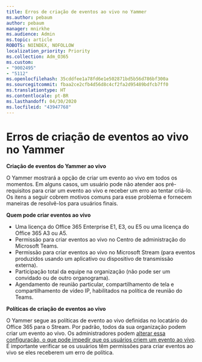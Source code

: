 ```yaml
---
title: Erros de criação de eventos ao vivo no Yammer
ms.author: pebaum
author: pebaum
manager: mnirkhe
ms.audience: Admin
ms.topic: article
ROBOTS: NOINDEX, NOFOLLOW
localization_priority: Priority
ms.collection: Adm_O365
ms.custom:
- "9002495"
- "5112"
ms.openlocfilehash: 35cddfee1a78fd6e1e502871bd5b56d786bf300a
ms.sourcegitcommit: fbaa2ce2cfb4d56d8c4cf2fa2d95489bdfcb7ff0
ms.translationtype: HT
ms.contentlocale: pt-BR
ms.lasthandoff: 04/30/2020
ms.locfileid: "43947768"
---
```

# <a name="live-events-in-yammer-creation-errors"></a>Erros de criação de eventos ao vivo no Yammer

**Criação de eventos do Yammer ao vivo**

O Yammer mostrará a opção de criar um evento ao vivo em todos os momentos. Em alguns casos, um usuário pode não atender aos pré-requisitos para criar um evento ao vivo e receber um erro ao tentar criá-lo. Os itens a seguir cobrem motivos comuns para esse problema e fornecem maneiras de resolvê-los para usuários finais.

**Quem pode criar eventos ao vivo**
- Uma licença do Office 365 Enterprise E1, E3, ou E5 ou uma licença do Office 365 A3 ou A5.
- Permissão para criar eventos ao vivo no Centro de administração do Microsoft Teams.
- Permissão para criar eventos ao vivo no Microsoft Stream (para eventos produzidos usando um aplicativo ou dispositivo de transmissão externa).
- Participação total da equipe na organização (não pode ser um convidado ou de outro organograma).
- Agendamento de reunião particular, compartilhamento de tela e compartilhamento de vídeo IP, habilitados na política de reunião do Teams.

**Políticas de criação de eventos ao vivo**

O Yammer segue as políticas de evento ao vivo definidas no locatário do Office 365 para o Stream. Por padrão, todos da sua organização podem criar um evento ao vivo. Os administradores podem [alterar essa configuração, o que pode impedir que os usuários criem um evento ao vivo](https://docs.microsoft.com/stream/live-event-administration#enabling-and-restricting-users-to-creating). É importante verificar se os usuários têm permissões para criar eventos ao vivo se eles receberem um erro de política.
